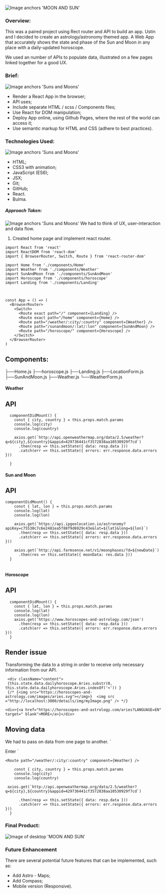 ![Image anchors 'MOON AND SUN'](https://i.imgur.com/oL0F346.png)

### Overview:
This was a paired project using Rect router and API to build an app. Ustin and I decided to create an astrology/astronomy themed app. A Web App that accurately shows the state and phase of the Sun and Moon in any place with a daily-updated horoscope. 
 
 We used an number of APIs to populate data, illustrated on a few pages linked together for a good UX. 

### Brief:
![Image anchors 'Suns and Moons'](https://i.imgur.com/0jQrBqp.png)

* Render a React App in the browser;
* API uses;
* Include separate HTML / scss / Components files;
* Use React for DOM manipulation;
* Deploy App online, using Github Pages, where the rest of the world can access it;
* Use semantic markup for HTML and CSS (adhere to best practices).


### Technologies Used:
![Image anchors 'Suns and Moons'](https://i.imgur.com/0jQrBqp.png)
* HTML;
* CSS3 with animation;
* JavaScript (ES6);
* JSX;
* Git;
* GitHub;
* React.
* Bulma. 

##### Approach Taken:
![Image anchors 'Suns and Moons'](https://i.imgur.com/0jQrBqp.png)
We had to think of UX, user-interaction and data flow.  

1. Created home page and implement react router.


```
import React from 'react'
import ReactDOM from 'react-dom'
import { BrowserRouter, Switch, Route } from 'react-router-dom'

import Home from './components/Home'
import Weather from './components/Weather'
import SunAndMoon from './components/SunAndMoon'
import Horoscope from './components/horoscope'
import Landing from './components/Landing'



const App = () => (
  <BrowserRouter>
    <Switch>
      <Route exact path="/" component={Landing} /> 
      <Route exact path="/home" component={Home} /> 
      <Route path="/weather/:city/:country" component={Weather} />
      <Route path="/sunandmoon/:lat/:lon" component={SunAndMoon} />
      <Route path="/horoscope/" component={Horoscope} /> 
    </Switch>
  </BrowserRouter>
)

```

## Components: 
├──Home.js
├──horoscope.js
├──Landing.js
├──LocationForm.js
├──SunAndMoon.js
├──Weather.js
└──WeatherForm.js

#### Weather 
## API
```
  componentDidMount() {
    const { city, country } = this.props.match.params
    console.log(city)
    console.log(country)
		
    axios.get(`http://api.openweathermap.org/data/2.5/weather?q=${city},${country}&appid=429736441cf3572838aa10530929f7cd`)
      .then(resp => this.setState({ data: resp.data }))
      .catch(err => this.setState({ errors: err.response.data.errors }))
			
  }
```

#### Sun and Moon 
## API
```
componentDidMount() {
    const { lat, lon } = this.props.match.params
    console.log(lat)
    console.log(lon)
		
    axios.get(`https://api.ipgeolocation.io/astronomy?apiKey=c75530c7c6e2481ea5f88f9d6929c43e&lat=${lat}&long=${lon}`)
      .then(resp => this.setState({ data: resp.data }))
      .catch(err => this.setState({ errors: err.response.data.errors }))

    axios.get(`http://api.farmsense.net/v1/moonphases/?d=${newDate}`)
      .then(res => this.setState({ moonData: res.data }))
  }
	
```
#### Horoscope
## API
```
  componentDidMount() {
    const { lat, lon } = this.props.match.params
    console.log(lat)
    console.log(lon)
    axios.get('https://www.horoscopes-and-astrology.com/json')
      .then(resp => this.setState({ data: resp.data }))
      .catch(err => this.setState({ errors: err.response.data.errors }))
  }

```

## Render issue 
Transforming the data to a string in order to receive only necessary information from our API.

```
 <div className="content">
 {this.state.data.dailyhoroscope.Aries.substr(0, this.state.data.dailyhoroscope.Aries.indexOf('<')) }
 {/* {<img src="https://horoscopes-and-astrology.com/images/aries.svg"></img>}	<img src ="http://localhost:3000/details/img/myImage.png" /> */}
 
<div>{<a href="https://horoscopes-and-astrology.com/aries?LANGUAGE=EN" target=" blank">MORE</a>}</div>
```

## Moving data 
We had to pass on data from one page to another. 
`
<Link className="button" id="sunMoonButton" to={`/weather/${this.state.data.city}/${this.state.data.country}`}> Enter </Link>
`

`
<Route path="/weather/:city/:country" component={Weather} />
`

```componentDidMount() {
    const { city, country } = this.props.match.params
    console.log(city)
    console.log(country)
```

``` axios.get(`http://api.openweathermap.org/data/2.5/weather?q=${city},${country}&appid=429736441cf3572838aa10530929f7cd`)```
```
      .then(resp => this.setState({ data: resp.data }))
      .catch(err => this.setState({ errors: err.response.data.errors }))
  }
  ```
  

### Final Product:

![Image of desktop 'MOON AND SUN'](https://i.imgur.com/H1MBT5W.gif)

### Future Enhancement
 There are several potential future features that can be implemented, such as:

* Add Astro - Maps;
* Add Compass;
* Mobile version (Responsive).
